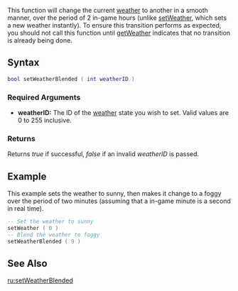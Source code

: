 This function will change the current [weather](/docs/weather.md "wikilink") to another in a smooth manner, over the period of 2 in-game hours (unlike [setWeather](/docs/setweather.md "wikilink"), which sets a new weather instantly). To ensure this transition performs as expected, you should not call this function until [getWeather](/docs/getweather.md "wikilink") indicates that no transition is already being done.

Syntax
------

``` lua
bool setWeatherBlended ( int weatherID )
```

### Required Arguments

-   **weatherID:** The ID of the [weather](/docs/weather.md "wikilink") state you wish to set. Valid values are 0 to 255 inclusive.

### Returns

Returns *true* if successful, *false* if an invalid *weatherID* is passed.

Example
-------

This example sets the weather to sunny, then makes it change to a foggy over the period of two minutes (assuming that a in-game minute is a second in real time).

``` lua
-- Set the weather to sunny
setWeather ( 0 )
-- Blend the weather to foggy
setWeatherBlended ( 9 )
```

See Also
--------

[ru:setWeatherBlended](/docs/ru-setweatherblended.md "wikilink")
